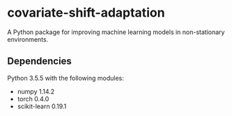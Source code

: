 # covariate-shift-adaptation
A Python package for improving machine learning models in non-stationary environments. 

## Dependencies

Python 3.5.5 with the following modules:

* numpy 1.14.2
* torch 0.4.0
* scikit-learn 0.19.1
